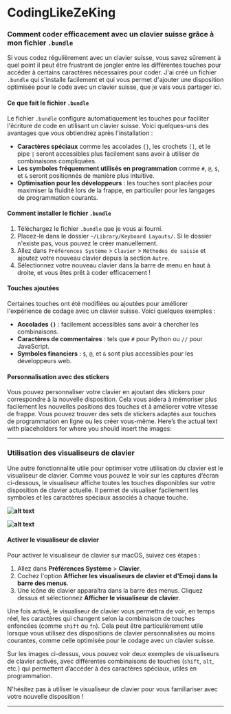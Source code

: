 # CodingLikeZeKing
### Comment coder efficacement avec un clavier suisse grâce à mon fichier `.bundle`

Si vous codez régulièrement avec un clavier suisse, vous savez sûrement à quel point il peut être frustrant de jongler entre les différentes touches pour accéder à certains caractères nécessaires pour coder. J'ai créé un fichier `.bundle` qui s'installe facilement et qui vous permet d'ajouter une disposition optimisée pour le code avec un clavier suisse, que je vais vous partager ici. 

#### Ce que fait le fichier `.bundle`

Le fichier `.bundle` configure automatiquement les touches pour faciliter l'écriture de code en utilisant un clavier suisse. Voici quelques-uns des avantages que vous obtiendrez après l'installation :

- **Caractères spéciaux** comme les accolades `{}`, les crochets `[]`, et le pipe `|` seront accessibles plus facilement sans avoir à utiliser de combinaisons compliquées.
- **Les symboles fréquemment utilisés en programmation** comme `#`, `@`, `$`, et `&` seront positionnés de manière plus intuitive.
- **Optimisation pour les développeurs** : les touches sont placées pour maximiser la fluidité lors de la frappe, en particulier pour les langages de programmation courants.

#### Comment installer le fichier `.bundle`

1. Téléchargez le fichier `.bundle` que je vous ai fourni.
2. Placez-le dans le dossier `~/Library/Keyboard Layouts/`. Si le dossier n'existe pas, vous pouvez le créer manuellement.
3. Allez dans `Préférences Système` > `Clavier` > `Méthodes de saisie` et ajoutez votre nouveau clavier depuis la section `Autre`.
4. Sélectionnez votre nouveau clavier dans la barre de menu en haut à droite, et vous êtes prêt à coder efficacement !

#### Touches ajoutées

Certaines touches ont été modifiées ou ajoutées pour améliorer l'expérience de codage avec un clavier suisse. Voici quelques exemples :

- **Accolades `{}`** : facilement accessibles sans avoir à chercher les combinaisons.
- **Caractères de commentaires** : tels que `#` pour Python ou `//` pour JavaScript.
- **Symboles financiers** : `$`, `@`, et `&` sont plus accessibles pour les développeurs web.

#### Personnalisation avec des stickers

Vous pouvez personnaliser votre clavier en ajoutant des stickers pour correspondre à la nouvelle disposition. Cela vous aidera à mémoriser plus facilement les nouvelles positions des touches et à améliorer votre vitesse de frappe. Vous pouvez trouver des sets de stickers adaptés aux touches de programmation en ligne ou les créer vous-même.
Here’s the actual text with placeholders for where you should insert the images:

---

### Utilisation des visualiseurs de clavier

Une autre fonctionnalité utile pour optimiser votre utilisation du clavier est le visualiseur de clavier. Comme vous pouvez le voir sur les captures d’écran ci-dessous, le visualiseur affiche toutes les touches disponibles sur votre disposition de clavier actuelle. Il permet de visualiser facilement les symboles et les caractères spéciaux associés à chaque touche.

**![alt text](https://i.postimg.cc/XYx9HnDY/temp-Image-Dx-Vb-S8.avif)**

**![alt text](https://i.postimg.cc/43dVjjrb/temp-Image-Rmr-Y9-P.avif)**

#### Activer le visualiseur de clavier

Pour activer le visualiseur de clavier sur macOS, suivez ces étapes :

1. Allez dans **Préférences Système** > **Clavier**.
2. Cochez l'option **Afficher les visualiseurs de clavier et d'Emoji dans la barre des menus**.
3. Une icône de clavier apparaîtra dans la barre des menus. Cliquez dessus et sélectionnez **Afficher le visualiseur de clavier**.

Une fois activé, le visualiseur de clavier vous permettra de voir, en temps réel, les caractères qui changent selon la combinaison de touches enfoncées (comme `shift` ou `fn`). Cela peut être particulièrement utile lorsque vous utilisez des dispositions de clavier personnalisées ou moins courantes, comme celle optimisée pour le codage avec un clavier suisse.

Sur les images ci-dessus, vous pouvez voir deux exemples de visualiseurs de clavier activés, avec différentes combinaisons de touches (`shift`, `alt`, etc.) qui permettent d’accéder à des caractères spéciaux, utiles en programmation.

N'hésitez pas à utiliser le visualiseur de clavier pour vous familiariser avec votre nouvelle disposition !

---
